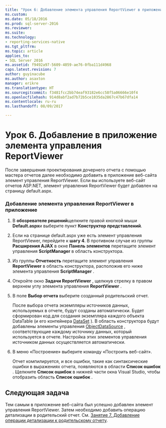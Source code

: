 ```yaml
---
title: "Урок 6: Добавление элемента управления ReportViewer в приложение | Документы Microsoft"
ms.custom: 
ms.date: 05/18/2016
ms.prod: sql-server-2016
ms.reviewer: 
ms.suite: 
ms.technology:
- reporting-services-native
ms.tgt_pltfrm: 
ms.topic: article
applies_to:
- SQL Server 2016
ms.assetid: f9492a97-5609-4059-ae76-0fba111d4968
caps.latest.revision: 7
author: guyinacube
ms.author: asaxton
manager: erikre
ms.translationtype: HT
ms.sourcegitcommit: f3481fcc2bb74eaf93182e6cc58f5a06666e10f4
ms.openlocfilehash: 914d8abf2ad7b72b5ce1035da2867c47b67dfa14
ms.contentlocale: ru-ru
ms.lasthandoff: 08/09/2017

---
```

# <a name="lesson-6-add-a-reportviewer-control-to-the-application"></a>Урок 6. Добавление в приложение элемента управления ReportViewer
После завершения проектирования дочернего отчета с помощью мастера отчетов далее необходимо добавить в приложение веб-сайта элемент управления ReportViewer. Если вы используете веб-сайт отчетов ASP.NET, элемент управления ReportViewer будет добавлен на страницу default.aspx.   
  
### <a name="to-add-a-reportviewer-control-to-the-application"></a>Добавление элемента управления ReportViewer в приложение  
  
1.  В **обозревателе решений**щелкните правой кнопкой мыши **Default.aspx**и выберите пункт **Конструктор представлений**.  
  
2.  Если на странице default.aspx уже есть элемент управления ReportViewer, перейдите к **шагу 4**. В противном случае из группы **Расширения AJAX** в окне **Панель элементов** перетащите элемент управления **ScriptManager** в область конструктора.  
  
3.  Из группы **Отчетность** перетащите элемент управления **ReportViewer** в область конструктора, расположив его ниже элемента управления **ScriptManager** .  
  
4.  Откройте окно **Задачи ReportViewer** , щелкнув стрелку в правом верхнем углу элемента управления **ReportViewer** .  
  
5.  В поле **Выбор отчета** выберите созданный родительский отчет.  
  
    После выбора отчета экземпляры источников данных, используемых в отчете, будут созданы автоматически. Будет сформирован код для создания экземпляра каждого объекта DataTable (и его контейнера [DataSet](http://msdn.microsoft.com/library/system.data.dataset.aspx) ). В область конструктора будут добавлены элементы управления [ObjectDataSource](http://msdn.microsoft.com/library/system.web.ui.webcontrols.objectdatasource.aspx) , соответствующие каждому источнику данных, который используется в отчете. Настройка этих элементов управления источником данных осуществляется автоматически.  
  
6.  В меню «Построение» выберите команду «Построить веб-сайт».  
  
    Отчет компилируется, и все ошибки, такие как синтаксические ошибки в выражениях отчета, появляются в области **Список ошибок** . Щелкните **Список ошибок** в нижней части окна Visual Studio, чтобы отобразить область **Список ошибок** .  
  
## <a name="next-task"></a>Следующая задача  
Тем самым в приложение веб-сайта был успешно добавлен элемент управления ReportViewer. Затем необходимо добавить операцию детализации в родительский отчет. См. [Занятие 7. Добавление операции детализации к родительскому отчету](../reporting-services/lesson-7-add-drillthrough-action-on-parent-report.md).  
  


